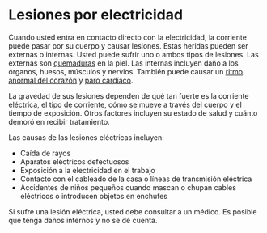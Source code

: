 Lesiones por electricidad
=========================


Cuando usted entra en contacto directo con la electricidad, la corriente puede pasar por su cuerpo y causar lesiones. Estas heridas pueden ser externas o internas. Usted puede sufrir uno o ambos tipos de lesiones. Las externas son [quemaduras](https://medlineplus.gov/spanish/burns.html) en la piel. Las internas incluyen daño a los órganos, huesos, músculos y nervios. También puede causar un [ritmo anormal del corazón](https://medlineplus.gov/spanish/arrhythmia.html) y [paro cardíaco](https://medlineplus.gov/spanish/suddencardiacarrest.html).


La gravedad de sus lesiones dependen de qué tan fuerte es la corriente eléctrica, el tipo de corriente, cómo se mueve a través del cuerpo y el tiempo de exposición. Otros factores incluyen su estado de salud y cuánto demoró en recibir tratamiento.


Las causas de las lesiones eléctricas incluyen:


* Caída de rayos
* Aparatos eléctricos defectuosos
* Exposición a la electricidad en el trabajo
* Contacto con el cableado de la casa o líneas de transmisión eléctrica
* Accidentes de niños pequeños cuando mascan o chupan cables eléctricos o introducen objetos en enchufes


Si sufre una lesión eléctrica, usted debe consultar a un médico. Es posible que tenga daños internos y no se dé cuenta.

